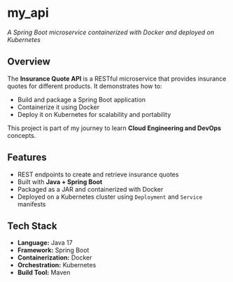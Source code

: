 # my_api
_A Spring Boot microservice containerized with Docker and deployed on Kubernetes_  

## Overview  
The **Insurance Quote API** is a RESTful microservice that provides insurance quotes for different products. It demonstrates how to:  
- Build and package a Spring Boot application  
- Containerize it using Docker  
- Deploy it on Kubernetes for scalability and portability  

This project is part of my journey to learn **Cloud Engineering and DevOps** concepts.  

## Features  
- REST endpoints to create and retrieve insurance quotes  
- Built with **Java + Spring Boot**  
- Packaged as a JAR and containerized with Docker  
- Deployed on a Kubernetes cluster using `Deployment` and `Service` manifests  

## Tech Stack  
- **Language:** Java 17  
- **Framework:** Spring Boot  
- **Containerization:** Docker  
- **Orchestration:** Kubernetes  
- **Build Tool:** Maven  
